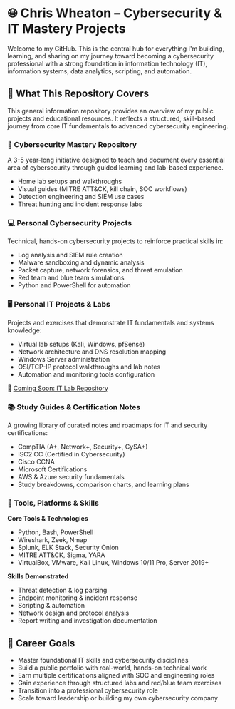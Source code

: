 # 🌐 Chris Wheaton – Cybersecurity & IT Mastery Projects

Welcome to my GitHub. This is the central hub for everything I'm building, learning, and sharing on my journey toward becoming a cybersecurity professional with a strong foundation in information technology (IT), information systems, data analytics, scripting, and automation.


## 🧭 What This Repository Covers

This general information repository provides an overview of my public projects and educational resources. It reflects a structured, skill-based journey from core IT fundamentals to advanced cybersecurity engineering.


### 🔐 Cybersecurity Mastery Repository
A 3-5 year-long initiative designed to teach and document every essential area of cybersecurity through guided learning and lab-based experience.

- Home lab setups and walkthroughs  
- Visual guides (MITRE ATT&CK, kill chain, SOC workflows)  
- Detection engineering and SIEM use cases  
- Threat hunting and incident response labs  


### 💻 Personal Cybersecurity Projects
Technical, hands-on cybersecurity projects to reinforce practical skills in:

- Log analysis and SIEM rule creation  
- Malware sandboxing and dynamic analysis  
- Packet capture, network forensics, and threat emulation  
- Red team and blue team simulations  
- Python and PowerShell for automation
  

### 🖥️ Personal IT Projects & Labs
Projects and exercises that demonstrate IT fundamentals and systems knowledge:

- Virtual lab setups (Kali, Windows, pfSense)  
- Network architecture and DNS resolution mapping  
- Windows Server administration  
- OSI/TCP-IP protocol walkthroughs and lab notes  
- Automation and monitoring tools configuration  

🔗 [Coming Soon: IT Lab Repository](https://github.com/yourusername/it-labs)


### 📚 Study Guides & Certification Notes
A growing library of curated notes and roadmaps for IT and security certifications:

- CompTIA (A+, Network+, Security+, CySA+)  
- ISC2 CC (Certified in Cybersecurity)  
- Cisco CCNA  
- Microsoft Certifications
- AWS & Azure security fundamentals  
- Study breakdowns, comparison charts, and learning plans  

### 🧰 Tools, Platforms & Skills

**Core Tools & Technologies**  
- Python, Bash, PowerShell  
- Wireshark, Zeek, Nmap  
- Splunk, ELK Stack, Security Onion  
- MITRE ATT&CK, Sigma, YARA  
- VirtualBox, VMware, Kali Linux, Windows 10/11 Pro, Server 2019+

**Skills Demonstrated**  
- Threat detection & log parsing  
- Endpoint monitoring & incident response  
- Scripting & automation  
- Network design and protocol analysis  
- Report writing and investigation documentation  


## 🎯 Career Goals

- Master foundational IT skills and cybersecurity disciplines  
- Build a public portfolio with real-world, hands-on technical work  
- Earn multiple certifications aligned with SOC and engineering roles  
- Gain experience through structured labs and red/blue team exercises  
- Transition into a professional cybersecurity role  
- Scale toward leadership or building my own cybersecurity company  

